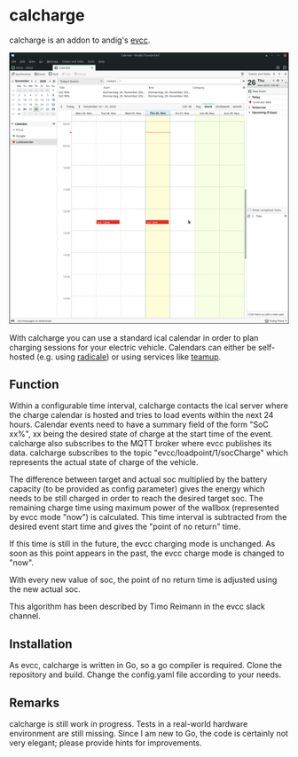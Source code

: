 # calcharge

calcharge is an addon to andig's [evcc](https://github.com/andig/evcc).  

![calcharge](Ladekalender.png?raw=true "Title")  

With calcharge you can use a standard ical calendar in order to plan charging sessions for your electric vehicle. Calendars can either be self-hosted (e.g. using [radicale](https://radicale.org/3.0.html)) or using services like [teamup](https://www.teamup.com/).

## Function   

Within a configurable time interval, calcharge contacts the ical server where the charge calendar is hosted and tries to load events within the next 24 hours. Calendar 
events need to have a summary field of the form "SoC xx%", xx being the desired state of charge at the start time of the event. calcharge also subscribes 
to the MQTT broker where evcc publishes its data. calcharge subscribes to the topic "evcc/loadpoint/1/socCharge" which represents the actual state of charge of the vehicle.  

The difference between target and actual soc multiplied by the battery capacity (to be provided as config parameter) gives the energy which needs to be still charged in order to reach the desired target soc. The remaining charge time using maximum power of the wallbox (represented by evcc mode "now") is calculated. This time interval is subtracted from the desired event start time and gives the "point of no return" time.  

If this time is still in the future, the evcc charging mode is unchanged. 
As soon as this point appears in the past, the evcc charge mode is changed to "now".  

With every new value of soc, the point of no return time is adjusted using the new actual soc.  

This algorithm has been described by Timo Reimann in the evcc slack channel.

## Installation
As evcc, calcharge is written in Go, so a go compiler is required. Clone the repository and build. Change the config.yaml file according to your needs. 

## Remarks
calcharge is still work in progress. Tests in a real-world hardware environment are still missing. Since I am new to Go, the code is certainly not very elegant; please provide hints for improvements.
